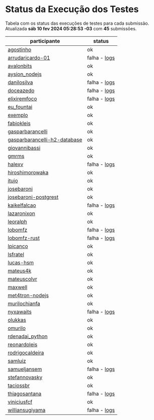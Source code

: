 # Status da Execução dos Testes
Tabela com os status das execuções de testes para cada submissão.
Atualizada **sáb 10 fev 2024 05:28:53 -03** com **45** submissões.
 
| participante | status |
| --           | --     |
| [agostinho](./participantes/agostinho) | ok |
| [arrudaricardo-01](./participantes/arrudaricardo-01) | falha - [logs](./participantes/arrudaricardo-01/docker-compose.logs) |
| [avalonbits](./participantes/avalonbits) | ok |
| [aysion_nodejs](./participantes/aysion_nodejs) | ok |
| [danilosilva](./participantes/danilosilva) | falha - [logs](./participantes/danilosilva/docker-compose.logs) |
| [doceazedo](./participantes/doceazedo) | falha - [logs](./participantes/doceazedo/docker-compose.logs) |
| [elixiremfoco](./participantes/elixiremfoco) | falha - [logs](./participantes/elixiremfoco/docker-compose.logs) |
| [eu_fountai](./participantes/eu_fountai) | ok |
| [exemplo](./participantes/exemplo) | ok |
| [fabiokleis](./participantes/fabiokleis) | ok |
| [gasparbarancelli](./participantes/gasparbarancelli) | ok |
| [gasparbarancelli-h2-database](./participantes/gasparbarancelli-h2-database) | ok |
| [giovannibassi](./participantes/giovannibassi) | ok |
| [gmrms](./participantes/gmrms) | ok |
| [halexv](./participantes/halexv) | falha - [logs](./participantes/halexv/docker-compose.logs) |
| [hiroshimorowaka](./participantes/hiroshimorowaka) | ok |
| [itujo](./participantes/itujo) | ok |
| [josebaroni](./participantes/josebaroni) | ok |
| [josebaroni-postgrest](./participantes/josebaroni-postgrest) | ok |
| [kaikelfalcao](./participantes/kaikelfalcao) | falha - [logs](./participantes/kaikelfalcao/docker-compose.logs) |
| [lazaronixon](./participantes/lazaronixon) | ok |
| [leoralph](./participantes/leoralph) | ok |
| [lobomfz](./participantes/lobomfz) | falha - [logs](./participantes/lobomfz/docker-compose.logs) |
| [lobomfz-rust](./participantes/lobomfz-rust) | falha - [logs](./participantes/lobomfz-rust/docker-compose.logs) |
| [lpicanco](./participantes/lpicanco) | ok |
| [lsfratel](./participantes/lsfratel) | ok |
| [lucas-hsm](./participantes/lucas-hsm) | ok |
| [mateus4k](./participantes/mateus4k) | ok |
| [mateuscolvr](./participantes/mateuscolvr) | ok |
| [maxwell](./participantes/maxwell) | ok |
| [met4tron-nodejs](./participantes/met4tron-nodejs) | ok |
| [murilochianfa](./participantes/murilochianfa) | ok |
| [nyxawaits](./participantes/nyxawaits) | falha - [logs](./participantes/nyxawaits/docker-compose.logs) |
| [olukkas](./participantes/olukkas) | ok |
| [omurilo](./participantes/omurilo) | ok |
| [rdenadai_python](./participantes/rdenadai_python) | ok |
| [reonardoleis](./participantes/reonardoleis) | ok |
| [rodrigocaldeira](./participantes/rodrigocaldeira) | ok |
| [samluiz](./participantes/samluiz) | ok |
| [samueljansem](./participantes/samueljansem) | falha - [logs](./participantes/samueljansem/docker-compose.logs) |
| [stefannovasky](./participantes/stefannovasky) | ok |
| [taciossbr](./participantes/taciossbr) | ok |
| [thiagosantana](./participantes/thiagosantana) | falha - [logs](./participantes/thiagosantana/docker-compose.logs) |
| [viniciusfcf](./participantes/viniciusfcf) | ok |
| [williansugiyama](./participantes/williansugiyama) | falha - [logs](./participantes/williansugiyama/docker-compose.logs) |
